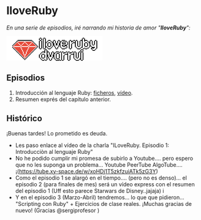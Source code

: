 
# IloveRuby

_En una serie de episodios, iré narrando mi historia de amor "**IloveRuby**":_

![](images/logo.png)

## Episodios

1. Introducción al lenguaje Ruby: [ficheros](episode/01.introduccion/), [vídeo](https://tube.xy-space.de/w/xoHDj1T5zkfzuiATk5zG3Y).
2. Resumen exprés del capítulo anterior.

## Histórico

¡Buenas tardes! Lo prometido es deuda.
* Les paso enlace al vídeo de la charla "ILoveRuby. Episodio 1: Introducciòn al lenguaje Ruby"
* No he podido cumplir mi promesa de subirlo a Youtube.... pero espero que no les suponga un problema... Youtube PeerTube AlgoTube.... ¡(https://tube.xy-space.de/w/xoHDj1T5zkfzuiATk5zG3Y)
* Como el episodio 1 se alargó en el tiempo.... (pero no es denso)... el episodio 2 (para finales de mes) será un vídeo express con el resumen del episodio 1 (Uff esto parece Starwars de Disney..jajaja) i
* Y en el episodio 3 (Marzo-Abril) tendremos... lo que que pidieron... "Scripting con Ruby" + Ejercicios de clase reales. ¡Muchas gracias de nuevo! (Gracias @sergiprofesor )
